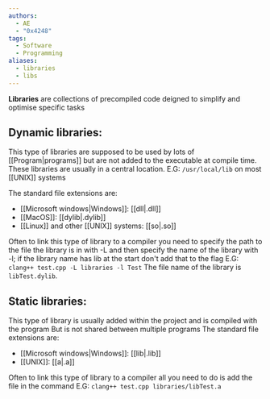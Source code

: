 ```yaml
---
authors:
  - AE
  - "0x4248"
tags:
  - Software
  - Programming
aliases:
  - libraries
  - libs
---
```

**Libraries** are collections of precompiled code deigned to simplify and optimise specific tasks
## Dynamic libraries:

This type of libraries are supposed to be used by lots of [[Program|programs]] but are not added to the executable at compile time.
These libraries are usually in a central location.
E.G: `/usr/local/lib` on most [[UNIX]] systems

The standard file extensions are:
- [[Microsoft windows|Windows]]: [[dll|.dll]]
- [[MacOS]]: [[dylib|.dylib]]
- [[Linux]] and other [[UNIX]] systems: [[so|.so]]

Often to link this type of library to a compiler you need to specify the path to the file the library is in with -L and then specify the name of the library with -l; if the library name has lib at the start don't add that to the flag
E.G: `clang++ test.cpp -L libraries -l Test`
The file name of the library is `libTest.dylib`.

## Static libraries:

This type of library is usually added within the project and is compiled with the program
But is not shared between multiple programs
The standard file extensions are:
- [[Microsoft windows|Windows]]: [[lib|.lib]]
- [[UNIX]]: [[a|.a]]

Often to link this type of library to a compiler all you need to do is add the file in the command
E.G: `clang++ test.cpp libraries/libTest.a`